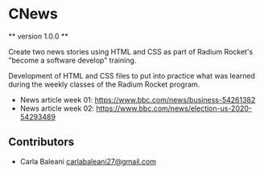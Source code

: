 # CNews

** version 1.0.0 **

Create two news stories using HTML and CSS as part of Radium Rocket's "become a software develop" training.

Development of HTML and CSS files to put into practice what was learned during the weekly classes of the Radium Rocket program.

- News article week 01:  https://www.bbc.com/news/business-54261382
- News article week 02:  https://www.bbc.com/news/election-us-2020-54293489

## Contributors
- Carla Baleani <carlabaleani27@gmail.com>
